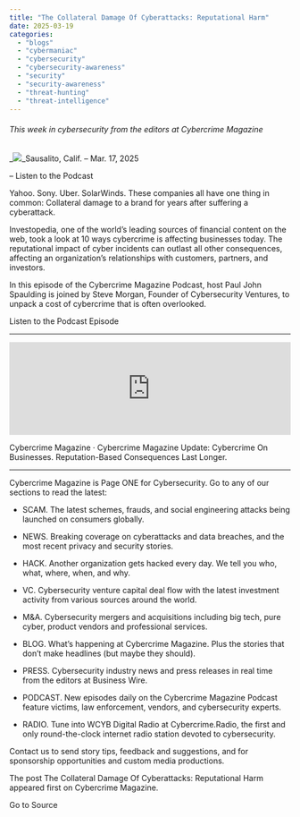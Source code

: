 ```yaml
---
title: "The Collateral Damage Of Cyberattacks: Reputational Harm"
date: 2025-03-19
categories: 
  - "blogs"
  - "cybermaniac"
  - "cybersecurity"
  - "cybersecurity-awareness"
  - "security"
  - "security-awareness"
  - "threat-hunting"
  - "threat-intelligence"
---
```


###### _This week in cybersecurity from the editors at Cybercrime Magazine_

_![](http://cybersecurityventures.com/wp-content/uploads/2020/09/icon-rss.png)_Sausalito, Calif. – Mar. 17, 2025

– Listen to the Podcast

Yahoo. Sony. Uber. SolarWinds. These companies all have one thing in common: Collateral damage to a brand for years after suffering a cyberattack.

Investopedia, one of the world’s leading sources of financial content on the web, took a look at 10 ways cybercrime is affecting businesses today. The reputational impact of cyber incidents can outlast all other consequences, affecting an organization’s relationships with customers, partners, and investors.

In this episode of the Cybercrime Magazine Podcast, host Paul John Spaulding is joined by Steve Morgan, Founder of Cybersecurity Ventures, to unpack a cost of cybercrime that is often overlooked.

Listen to the Podcast Episode

* * *

<iframe src="https://w.soundcloud.com/player/?url=https%3A//api.soundcloud.com/tracks/2047427184&amp;color=%23ff5500&amp;auto_play=false&amp;hide_related=false&amp;show_comments=true&amp;show_user=true&amp;show_reposts=false&amp;show_teaser=true" width="100%" height="166" frameborder="no" scrolling="no"></iframe>

Cybercrime Magazine · Cybercrime Magazine Update: Cybercrime On Businesses. Reputation-Based Consequences Last Longer.

* * *

Cybercrime Magazine is Page ONE for Cybersecurity. Go to any of our sections to read the latest:

- SCAM. The latest schemes, frauds, and social engineering attacks being launched on consumers globally.

- NEWS. Breaking coverage on cyberattacks and data breaches, and the most recent privacy and security stories.

- HACK. Another organization gets hacked every day. We tell you who, what, where, when, and why.

- VC. Cybersecurity venture capital deal flow with the latest investment activity from various sources around the world.

- M&A. Cybersecurity mergers and acquisitions including big tech, pure cyber, product vendors and professional services.

- BLOG. What’s happening at Cybercrime Magazine. Plus the stories that don’t make headlines (but maybe they should).

- PRESS. Cybersecurity industry news and press releases in real time from the editors at Business Wire.

- PODCAST. New episodes daily on the Cybercrime Magazine Podcast feature victims, law enforcement, vendors, and cybersecurity experts.

- RADIO. Tune into WCYB Digital Radio at Cybercrime.Radio, the first and only round-the-clock internet radio station devoted to cybersecurity.

Contact us to send story tips, feedback and suggestions, and for sponsorship opportunities and custom media productions.

The post The Collateral Damage Of Cyberattacks: Reputational Harm appeared first on Cybercrime Magazine.

Go to Source
